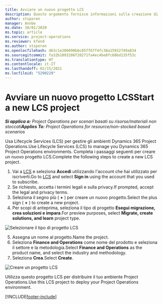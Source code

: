```yaml
---
title: Avviare un nuovo progetto LCS
description: Questo argomento fornisce informazioni sulla creazione di un nuovo progetto LCS per l'ambiente Project Operations.
author: stsporen
manager: Annbe
ms.date: 10/01/2020
ms.topic: article
ms.service: project-operations
ms.reviewer: kfend
ms.author: stsporen
ms.openlocfilehash: 463c1e206090b8c85ff67f4fc38a15932749a834
ms.sourcegitcommit: fa32b1893286f20271fa4ec4be8fc68bd135f53c
ms.translationtype: HT
ms.contentlocale: it-IT
ms.lasthandoff: 02/15/2021
ms.locfileid: "5290229"
---
```

# <a name="start-a-new-lcs-project"></a><span data-ttu-id="5849c-103">Avviare un nuovo progetto LCS</span><span class="sxs-lookup"><span data-stu-id="5849c-103">Start a new LCS project</span></span>

<span data-ttu-id="5849c-104">_**Si applica a:** Project Operations per scenari basati su risorse/materiali non stoccati_</span><span class="sxs-lookup"><span data-stu-id="5849c-104">_**Applies To:** Project Operations for resource/non-stocked based scenarios_</span></span>

<span data-ttu-id="5849c-105">Usa Lifecycle Services (LCS) per gestire gli ambienti Dynamics 365 Project Operations.</span><span class="sxs-lookup"><span data-stu-id="5849c-105">Use Lifecycle Services (LCS) to manage you Dynamics 365 Project Operations environments.</span></span> <span data-ttu-id="5849c-106">Completa i passaggi seguenti per creare un nuovo progetto LCS.</span><span class="sxs-lookup"><span data-stu-id="5849c-106">Complete the following steps to create a new LCS project.</span></span>

1. <span data-ttu-id="5849c-107">Vai a [LCS](https://lcs.dynamics.com/Logon/Index) e seleziona **Accedi** utilizzando l'account che hai utilizzato per iscriverti.</span><span class="sxs-lookup"><span data-stu-id="5849c-107">Go to [LCS](https://lcs.dynamics.com/Logon/Index) and select **Sign in** using the account that you used to subscribe.</span></span>
2. <span data-ttu-id="5849c-108">Se richiesto, accetta i termini legali e sulla privacy.</span><span class="sxs-lookup"><span data-stu-id="5849c-108">If prompted, accept the legal and privacy terms.</span></span>
3. <span data-ttu-id="5849c-109">Seleziona il segno più ( **+** ) per creare un nuovo progetto.</span><span class="sxs-lookup"><span data-stu-id="5849c-109">Select the plus sign ( **+** ) to create a new project.</span></span>
4. <span data-ttu-id="5849c-110">Per scopi di anteprima, seleziona il tipo di progetto **Esegui migrazione, crea soluzioni e impara**.</span><span class="sxs-lookup"><span data-stu-id="5849c-110">For preview purposes, select **Migrate, create solutions, and learn** project type.</span></span>

  ![Selezionare il tipo di progetto LCS](./media/create-lcs-1.png)

5. <span data-ttu-id="5849c-112">Assegna un nome al progetto.</span><span class="sxs-lookup"><span data-stu-id="5849c-112">Name the project.</span></span> 
6. <span data-ttu-id="5849c-113">Seleziona **Finance and Operations** come nome del prodotto e seleziona il settore e la metodologia.</span><span class="sxs-lookup"><span data-stu-id="5849c-113">Select **Finance and Operations** as the product name, and select the industry and methodology.</span></span> 
7. <span data-ttu-id="5849c-114">Seleziona **Crea**.</span><span class="sxs-lookup"><span data-stu-id="5849c-114">Select **Create**.</span></span>

![Creare un progetto LCS](./media/create-lcs-2.png)

<span data-ttu-id="5849c-116">Utilizza questo progetto LCS per distribuire il tuo ambiente Project Operations.</span><span class="sxs-lookup"><span data-stu-id="5849c-116">Use this LCS project to deploy your Project Operations environment.</span></span>



[!INCLUDE[footer-include](../includes/footer-banner.md)]